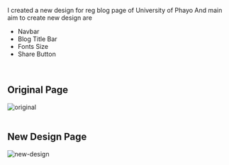 I created a new design for reg blog page of University of Phayo
And main aim to create new design are
<ul>
  <li>Navbar</li>
  <li>Blog Title Bar</li>
  <li>Fonts Size</li>
  <li>Share Button</li>
</ul>
<br>

## Original Page
![original](https://github.com/WoraponK/reg-blog-news_UP/assets/138525570/981241f0-5c38-4807-a473-fa01dba3d602)
<br>
<br>
## New Design Page
![new-design](https://github.com/WoraponK/reg-blog-news_UP/assets/138525570/4369f629-1dca-46c4-a342-8854f4311b00)
